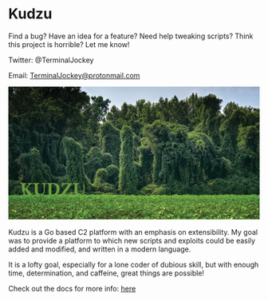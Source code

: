# Kudzu
Find a bug? Have an idea for a feature? Need help tweaking scripts? Think this project is horrible? Let me know!

Twitter: @TerminalJockey

Email: TerminalJockey@protonmail.com

![Alt text](tmp/kudzu1.jpg?raw=true "Title")

Kudzu is a Go based C2 platform with an emphasis on extensibility. 
My goal was to provide a platform to which new scripts and exploits could be easily added and modified, and written in a modern language. 

It is a lofty goal, especially for a lone coder of dubious skill, but with enough time, determination, and caffeine, great things are possible!

Check out the docs for more info:
<a href="https://docs.kudzu.codes">here</a>
